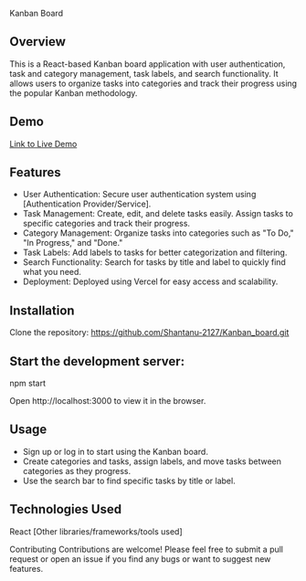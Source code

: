 Kanban Board

## Overview
This is a React-based Kanban board application with user authentication, task and category management, task labels, and search functionality. It allows users to organize tasks into categories and track their progress using the popular Kanban methodology.

## Demo
[Link to Live Demo]((https://kanban-board-nugp.vercel.app/))

## Features

- User Authentication: Secure user authentication system using [Authentication Provider/Service].
- Task Management: Create, edit, and delete tasks easily. Assign tasks to specific categories and track their progress.
- Category Management: Organize tasks into categories such as "To Do," "In Progress," and "Done."
- Task Labels: Add labels to tasks for better categorization and filtering.
- Search Functionality: Search for tasks by title and label to quickly find what you need.
- Deployment: Deployed using Vercel for easy access and scalability.

## Installation
Clone the repository:
https://github.com/Shantanu-2127/Kanban_board.git


## Start the development server:
npm start

Open http://localhost:3000 to view it in the browser.

## Usage
- Sign up or log in to start using the Kanban board.
- Create categories and tasks, assign labels, and move tasks between categories as they progress.
- Use the search bar to find specific tasks by title or label.

## Technologies Used
React
[Other libraries/frameworks/tools used]

Contributing
Contributions are welcome! Please feel free to submit a pull request or open an issue if you find any bugs or want to suggest new features.
